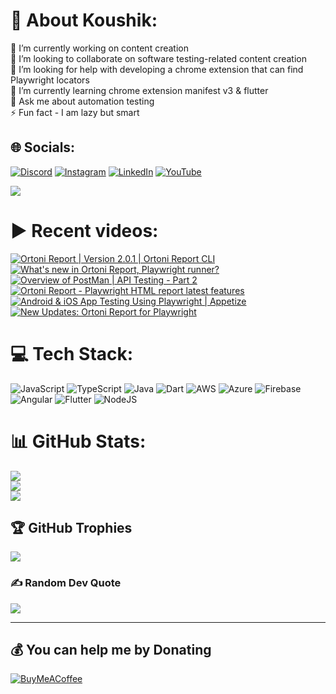 # 💫 About Koushik:
🔭 I’m currently working on content creation<br>👯 I’m looking to collaborate on software testing-related content creation<br>🤝 I’m looking for help with developing a chrome extension that can find Playwright locators<br>🌱 I’m currently learning chrome extension manifest v3 & flutter<br>💬 Ask me about automation testing<br>⚡ Fun fact - I am lazy but smart


## 🌐 Socials:
[![Discord](https://img.shields.io/badge/Discord-%237289DA.svg?logo=discord&logoColor=white)](htttps://discord.gg/https://discord.gg/UunqzYFHPX) [![Instagram](https://img.shields.io/badge/Instagram-%23E4405F.svg?logo=Instagram&logoColor=white)](https://instagram.com/ortonikc) [![LinkedIn](https://img.shields.io/badge/LinkedIn-%230077B5.svg?logo=linkedin&logoColor=white)](https://linkedin.com/in/ortoni) [![YouTube](https://img.shields.io/badge/YouTube-%23FF0000.svg?logo=YouTube&logoColor=white)](https://youtube.com/@letcode) 

[![](https://visitcount.itsvg.in/api?id=ortonikc&icon=6&color=0)](https://visitcount.itsvg.in)
# ▶️ Recent videos:
<!-- BEGIN YOUTUBE-CARDS -->
[![Ortoni Report | Version 2.0.1 | Ortoni Report CLI](https://ytcards.demolab.com/?id=xGBr2nBpRaY&title=Ortoni+Report+%7C+Version+2.0.1+%7C+Ortoni+Report+CLI&lang=en&timestamp=1722927632&background_color=%230d1117&title_color=%23ffffff&stats_color=%23dedede&max_title_lines=1&width=250&border_radius=5 "Ortoni Report | Version 2.0.1 | Ortoni Report CLI")](https://www.youtube.com/watch?v=xGBr2nBpRaY)
[![What's new in Ortoni Report, Playwright runner?](https://ytcards.demolab.com/?id=7UUVD6tbAEY&title=What%27s+new+in+Ortoni+Report%2C+Playwright+runner%3F&lang=en&timestamp=1722272354&background_color=%230d1117&title_color=%23ffffff&stats_color=%23dedede&max_title_lines=1&width=250&border_radius=5 "What's new in Ortoni Report, Playwright runner?")](https://www.youtube.com/watch?v=7UUVD6tbAEY)
[![Overview of PostMan | API Testing - Part 2](https://ytcards.demolab.com/?id=IVniI09ubVA&title=Overview+of+PostMan+%7C+API+Testing+-+Part+2&lang=en&timestamp=1722236584&background_color=%230d1117&title_color=%23ffffff&stats_color=%23dedede&max_title_lines=1&width=250&border_radius=5 "Overview of PostMan | API Testing - Part 2")](https://www.youtube.com/watch?v=IVniI09ubVA)
[![Ortoni Report  - Playwright HTML report latest features](https://ytcards.demolab.com/?id=1uvOlrzVchk&title=Ortoni+Report++-+Playwright+HTML+report+latest+features&lang=en&timestamp=1721323171&background_color=%230d1117&title_color=%23ffffff&stats_color=%23dedede&max_title_lines=1&width=250&border_radius=5 "Ortoni Report  - Playwright HTML report latest features")](https://www.youtube.com/watch?v=1uvOlrzVchk)
[![Android & iOS App Testing Using Playwright | Appetize](https://ytcards.demolab.com/?id=OOBjzIyiW0Y&title=Android+%26+iOS+App+Testing+Using+Playwright+%7C+Appetize&lang=en&timestamp=1720545917&background_color=%230d1117&title_color=%23ffffff&stats_color=%23dedede&max_title_lines=1&width=250&border_radius=5 "Android & iOS App Testing Using Playwright | Appetize")](https://www.youtube.com/watch?v=OOBjzIyiW0Y)
[![New Updates: Ortoni Report for Playwright](https://ytcards.demolab.com/?id=HMaiL6cARZk&title=New+Updates%3A+Ortoni+Report+for+Playwright&lang=en&timestamp=1719825682&background_color=%230d1117&title_color=%23ffffff&stats_color=%23dedede&max_title_lines=1&width=250&border_radius=5 "New Updates: Ortoni Report for Playwright")](https://www.youtube.com/watch?v=HMaiL6cARZk)
<!-- END YOUTUBE-CARDS -->
# 💻 Tech Stack:
![JavaScript](https://img.shields.io/badge/javascript-%23323330.svg?style=for-the-badge&logo=javascript&logoColor=%23F7DF1E) ![TypeScript](https://img.shields.io/badge/typescript-%23007ACC.svg?style=for-the-badge&logo=typescript&logoColor=white) ![Java](https://img.shields.io/badge/java-%23ED8B00.svg?style=for-the-badge&logo=java&logoColor=white) ![Dart](https://img.shields.io/badge/dart-%230175C2.svg?style=for-the-badge&logo=dart&logoColor=white) ![AWS](https://img.shields.io/badge/AWS-%23FF9900.svg?style=for-the-badge&logo=amazon-aws&logoColor=white) ![Azure](https://img.shields.io/badge/azure-%230072C6.svg?style=for-the-badge&logo=azure-devops&logoColor=white) ![Firebase](https://img.shields.io/badge/firebase-%23039BE5.svg?style=for-the-badge&logo=firebase) ![Angular](https://img.shields.io/badge/angular-%23DD0031.svg?style=for-the-badge&logo=angular&logoColor=white) ![Flutter](https://img.shields.io/badge/Flutter-%2302569B.svg?style=for-the-badge&logo=Flutter&logoColor=white) ![NodeJS](https://img.shields.io/badge/node.js-6DA55F?style=for-the-badge&logo=node.js&logoColor=white)
# 📊 GitHub Stats:
![](https://github-readme-stats.vercel.app/api?username=ortonikc&theme=radical&hide_border=true&include_all_commits=true&count_private=true)<br/>
![](https://github-readme-streak-stats.herokuapp.com/?user=ortonikc&theme=radical&hide_border=true)<br/>
![](https://github-readme-stats.vercel.app/api/top-langs/?username=ortonikc&theme=radical&hide_border=true&include_all_commits=true&count_private=true&layout=compact)

## 🏆 GitHub Trophies
![](https://github-profile-trophy.vercel.app/?username=ortonikc&theme=discord&no-frame=false&no-bg=true&margin-w=4)

### ✍️ Random Dev Quote
![](https://quotes-github-readme.vercel.app/api?type=horizontal&theme=radical)

---
  ## 💰 You can help me by Donating
  [![BuyMeACoffee](https://img.shields.io/badge/Buy%20Me%20a%20Coffee-ffdd00?style=for-the-badge&logo=buy-me-a-coffee&logoColor=black)](https://buymeacoffee.com/letcode) 

  
<!-- Proudly created with GPRM ( https://gprm.itsvg.in ) -->

